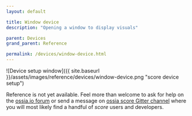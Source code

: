 ```yaml
---
layout: default

title: Window device
description: "Opening a window to display visuals"

parent: Devices
grand_parent: Reference

permalink: /devices/window-device.html
---
```


![Device setup window]({{ site.baseurl }}/assets/images/reference/devices/window-device.png "score device setup")

Reference is not yet available. Feel more than welcome to ask for help on the [ossia.io forum](https://forum.ossia.io) or send a message on [ossia score Gitter channel](https://gitter.im/ossia/score) where you will most likely find a handful of *score* users and developers.